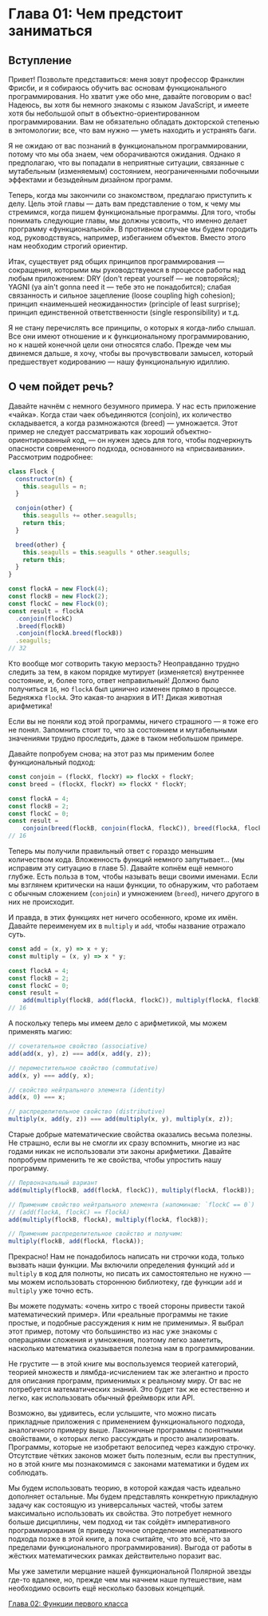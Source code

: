 # Глава 01: Чем предстоит заниматься

## Вступление

Привет! Позвольте представиться: меня зовут профессор Франклин Фрисби, и я собираюсь обучить вас основам функционального программирования. Но хватит уже обо мне, давайте поговорим о вас! Надеюсь, вы хотя бы немного знакомы с языком JavaScript, и имеете хотя бы небольшой опыт в объектно-ориентированном программировании. Вам не обязательно обладать докторской степенью в энтомологии; все, что вам нужно — уметь находить и устранять баги.

Я не ожидаю от вас познаний в функциональном программировании, потому что мы оба знаем, чем оборачиваются ожидания. Однако я предполагаю, что вы попадали в неприятные ситуации, связанные с мутабельным (изменяемым) состоянием, неограниченными побочными эффектами и безыдейным дизайном программ. 

Теперь, когда мы закончили со знакомством, предлагаю приступить к делу. Цель этой главы — дать вам представление о том, к чему мы стремимся, когда пишем функциональные программы. Для того, чтобы понимать следующие главы, мы должны усвоить, что именно делает программу «функциональной». В противном случае мы будем городить код, руководствуясь, например, избеганием объектов. Вместо этого нам необходим строгий ориентир.

Итак, существует ряд общих принципов программирования — сокращения, которыми мы руководствуемся в процессе работы над любым приложением: DRY (don't repeat yourself — не повторяйся); YAGNI (ya ain't gonna need it — тебе это не понадобится); слабая связанность и сильное зацепление (loose coupling high cohesion); принцип «наименьшей неожиданности» (principle of least surprise); принцип единственной ответственности (single responsibility) и т.д.

Я не стану перечислять все принципы, о которых я когда-либо слышал. Все они имеют отношение и к функциональному программированию, но к нашей конечной цели они относятся слабо. Прежде чем мы двинемся дальше, я хочу, чтобы вы прочувствовали замысел, который предшествует кодированию — нашу функциональную идиллию.

<!--BREAK-->

## О чем пойдет речь?

Давайте начнём с немного безумного примера. У нас есть приложение «чайка». Когда стаи чаек объединяются (conjoin), их количество складывается, а когда размножаются (breed) — умножается. Этот пример не следует рассматривать как хороший объектно-ориентированный код, — он нужен здесь для того, чтобы подчеркнуть опасности современного подхода, основанного на «присваивании». Рассмотрим подробнее:

```js
class Flock {
  constructor(n) {
    this.seagulls = n;
  }

  conjoin(other) {
    this.seagulls += other.seagulls;
    return this;
  }

  breed(other) {
    this.seagulls = this.seagulls * other.seagulls;
    return this;
  }
}

const flockA = new Flock(4);
const flockB = new Flock(2);
const flockC = new Flock(0);
const result = flockA
  .conjoin(flockC)
  .breed(flockB)
  .conjoin(flockA.breed(flockB))
  .seagulls;
// 32
```

Кто вообще мог сотворить такую мерзость? Неоправданно трудно следить за тем, в каком порядке мутирует (изменяется) внутреннее состояние, и, более того, ответ неправильный! Должно было получиться `16`, но `flockA` был цинично изменен прямо в процессе. Бедняжка `flockA`. Это какая-то анархия в ИТ! Дикая животная арифметика!

Если вы не поняли код этой программы, ничего страшного — я тоже его не понял. Запомнить стоит то, что за состоянием и мутабельными значениями трудно проследить, даже в таком небольшом примере.

Давайте попробуем снова; на этот раз мы применим более функциональный подход:

```js
const conjoin = (flockX, flockY) => flockX + flockY;
const breed = (flockX, flockY) => flockX * flockY;

const flockA = 4;
const flockB = 2;
const flockC = 0;
const result =
    conjoin(breed(flockB, conjoin(flockA, flockC)), breed(flockA, flockB));
// 16
```

Теперь мы получили правильный ответ с гораздо меньшим количеством кода. Вложенность функций немного запутывает... (мы исправим эту ситуацию в главе 5). Давайте копнём ещё немного глубже. Есть польза в том, чтобы называть вещи своими именами. Если мы взглянем критически на наши функции, то обнаружим, что работаем с обычным сложением (`conjoin`) и умножением (`breed`), ничего другого в них не происходит.

И правда, в этих функциях нет ничего особенного, кроме их имён. Давайте переименуем их в `multiply` и `add`, чтобы название отражало суть.

```js
const add = (x, y) => x + y;
const multiply = (x, y) => x * y;

const flockA = 4;
const flockB = 2;
const flockC = 0;
const result =
    add(multiply(flockB, add(flockA, flockC)), multiply(flockA, flockB));
// 16
```
А поскольку теперь мы имеем дело с арифметикой, мы можем применять магию:

```js
// сочетательное свойство (associative)
add(add(x, y), z) === add(x, add(y, z));

// переместительное свойство (commutative)
add(x, y) === add(y, x);

// свойство нейтрального элемента (identity)
add(x, 0) === x;

// распределительное свойство (distributive)
multiply(x, add(y, z)) === add(multiply(x, y), multiply(x, z));
```

Старые добрые математические свойства оказались весьма полезны. Не страшно, если вы не смогли их сразу вспомнить, многие из нас годами никак не использовали эти законы арифметики. Давайте попробуем применить те же свойства, чтобы упростить нашу программу.

```js
// Первоначальный вариант
add(multiply(flockB, add(flockA, flockC)), multiply(flockA, flockB));

// Применим свойство нейтрального элемента (напоминаю: `flockС == 0`)
// (add(flockA, flockC) == flockA)
add(multiply(flockB, flockA), multiply(flockA, flockB));

// Применим распределительное свойство и получим:
multiply(flockB, add(flockA, flockA));
```

Прекрасно! Нам не понадобилось написать ни строчки кода, только вызвать наши функции. Мы включили определения функций `add` и `multiply` в код для полноты, но писать их самостоятельно не нужно — мы можем использовать стороннюю библиотеку, где функции `add` и `multiply` уже точно есть.

Вы можете подумать: «очень хитро с твоей стороны привести такой математический пример». Или «реальные программы не такие простые, и подобные рассуждения к ним не применимы». Я выбрал этот пример, потому что большинство из нас уже знакомы с операциями сложения и умножения, поэтому легко заметить, насколько математика оказывается полезна нам в программировании.

Не грустите — в этой книге мы воспользуемся теорией категорий, теорией множеств и лямбда-исчислением так же элегантно и просто для описания программ, применимых к реальному миру. От вас не потребуется математических знаний. Это будет так же естественно и легко, как использовать обычный фреймворк или API.

Возможно, вы удивитесь, если услышите, что можно писать прикладные приложения с применением функционального подхода, аналогичного примеру выше. Лаконичные программы с понятными свойствами, о которых легко рассуждать и просто анализировать. Программы, которые не изобретают велосипед через каждую строчку. Отсутствие чётких законов может быть полезным, если вы преступник, но в этой книге мы познакомимся с законами математики и будем их соблюдать.

Мы будем использовать теорию, в которой каждая часть идеально дополняет остальные. Мы будем представлять конкретную прикладную задачу как состоящую из универсальных частей, чтобы затем максимально использовать их свойства. Это потребует немного больше дисциплины, чем подход «и так сойдёт» императивного программирования (я приведу точное определение императивного подхода позже в этой книге, а пока считайте, что это всё, что за пределами функционального программирования). Выгода от работы в жёстких математических рамках действительно поразит вас.

Мы уже заметили мерцание нашей функциональной Полярной звезды где-то вдалеке, но, прежде чем мы начнем наше путешествие, нам необходимо освоить ещё несколько базовых концепций.

[Глава 02: Функции первого класса](ch02-ru.md)
